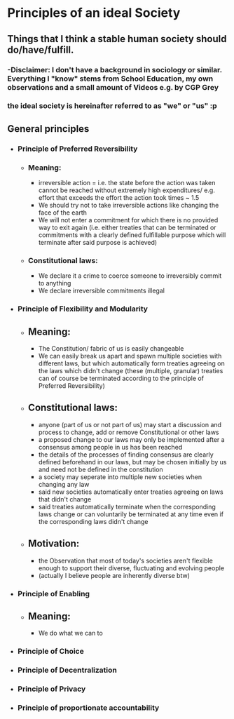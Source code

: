 # Principles of an ideal Society

## Things that I think a stable human society should do/have/fulfill.
### -Disclaimer: I don't have a background in sociology or similar. Everything I "know" stems from School Education, my own observations and a small amount of Videos e.g. by CGP Grey

### the ideal society is hereinafter referred to as "we" or "us" :p

## General principles

- ### Principle of Preferred Reversibility

  - ### Meaning:
    - irreversible action = i.e. the state before the action was taken cannot be reached without extremely high expenditures/ e.g. effort that exceeds the effort the action took times ~ 1.5
    - We should try not to take irreversible actions like changing the face of the earth
    - We will not enter a commitment for which there is no provided way to exit again (i.e. either treaties that can be terminated or commitments with a clearly defined fulfillable purpose which will terminate after said purpose is achieved)

  - ### Constitutional laws:
    - We declare it a crime to coerce someone to irreversibly commit to anything
    - We declare irreversible commitments illegal


- ### Principle of Flexibility and Modularity

  - ## Meaning:
    - The Constitution/ fabric of us is easily changeable
    - We can easily break us apart and spawn multiple societies with different laws, but which automatically form treaties agreeing on the laws which didn't  change (these (multiple, granular) treaties can of course be terminated according to the principle of Preferred Reversibility)

  - ## Constitutional laws:
    - anyone (part of us  or not part of us) may start a discussion and process to change, add or remove Constitutional or other laws
    - a proposed change to our laws may only be implemented after a consensus among people in us has been reached
    - the details of the processes of finding consensus are clearly defined beforehand in our laws, but may be chosen initially by us and need not be defined in the constitution
    - a society may seperate into multiple new societies when changing any law
    - said new societies automatically enter treaties agreeing on laws that didn't change
    - said treaties automatically terminate when the corresponding laws change or can voluntarily be terminated at any time even if the corresponding laws didn't change

  - ## Motivation:
    - the Observation that most of today's societies aren't flexible enough to support their diverse, fluctuating and evolving people
    - (actually I believe people are inherently diverse btw)

- ### Principle of Enabling

  - ## Meaning:
    - We do what we can to 
- ### Principle of Choice
- ### Principle of Decentralization
- ### Principle of Privacy
- ### Principle of proportionate accountability
